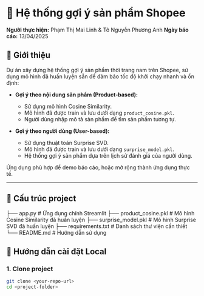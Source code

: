 # 🚀 Hệ thống gợi ý sản phẩm Shopee

**Người thực hiện:** Phạm Thị Mai Linh  & Tô Nguyễn Phương Anh
**Ngày báo cáo:** 13/04/2025

## 📌 Giới thiệu

Dự án xây dựng hệ thống gợi ý sản phẩm thời trang nam trên Shopee, sử dụng mô hình đã huấn luyện sẵn để đảm bảo tốc độ khởi chạy nhanh và ổn định:

- **Gợi ý theo nội dung sản phẩm (Product-based):**
  - Sử dụng mô hình Cosine Similarity.
  - Mô hình đã được train và lưu dưới dạng `product_cosine.pkl`.
  - Người dùng nhập mô tả sản phẩm để tìm sản phẩm tương tự.

- **Gợi ý theo người dùng (User-based):**
  - Sử dụng thuật toán Surprise SVD.
  - Mô hình đã được train và lưu dưới dạng `surprise_model.pkl`.
  - Hệ thống gợi ý sản phẩm dựa trên lịch sử đánh giá của người dùng.

Ứng dụng phù hợp để demo báo cáo, hoặc mở rộng thành ứng dụng thực tế.

---

## 📂 Cấu trúc project

├── app.py # Ứng dụng chính Streamlit ├── product_cosine.pkl # Mô hình Cosine Similarity đã huấn luyện ├── surprise_model.pkl # Mô hình Surprise SVD đã huấn luyện ├── requirements.txt # Danh sách thư viện cần thiết └── README.md # Hướng dẫn sử dụng


## 🚀 Hướng dẫn cài đặt Local

### 1. Clone project

```bash
git clone <your-repo-url>
cd <project-folder>
